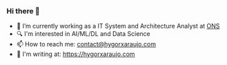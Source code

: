### Hi there 👋

- 🔭 I’m currently working as a IT System and Architecture Analyst at [ONS](http://www.ons.org.br/)
- :mag: I'm interested in AI/ML/DL and Data Science
- 📫 How to reach me: contact@hygorxaraujo.com
- :notebook_with_decorative_cover: I'm writing at: https://hygorxaraujo.com

<!--
**hygorxaraujo/hygorxaraujo** is a ✨ _special_ ✨ repository because its `README.md` (this file) appears on your GitHub profile.

Here are some ideas to get you started:

- 🔭 I’m currently working on ...
- 🌱 I’m currently learning ...
- 👯 I’m looking to collaborate on ...
- 🤔 I’m looking for help with ...
- 💬 Ask me about ...
- 📫 How to reach me: ...
- 😄 Pronouns: ...
- ⚡ Fun fact: ...
-->
